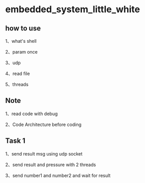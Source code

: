 # embedded_system_little_white

## how to use

1、what's shell

2、param once

3、udp

4、read file

5、threads

## Note

1、read code with debug

2、Code Architecture before coding

## Task 1

1、send result msg using udp socket 

2、send result and pressure with 2 threads

3、send number1 and number2 and wait for result
